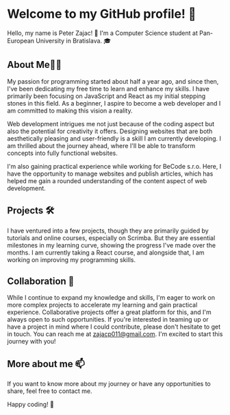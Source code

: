 # Welcome to my GitHub profile! 👋

Hello, my name is Peter Zajac! 🚀 I'm a Computer Science student at Pan-European University in Bratislava. 🎓 

## About Me🧑‍💻

My passion for programming started about half a year ago, and since then, I've been dedicating my free time to learn and enhance my skills. I have primarily been focusing on JavaScript and React as my initial stepping stones in this field. As a beginner, I aspire to become a web developer and I am committed to making this vision a reality. 

Web development intrigues me not just because of the coding aspect but also the potential for creativity it offers. Designing websites that are both aesthetically pleasing and user-friendly is a skill I am currently developing. I am thrilled about the journey ahead, where I'll be able to transform concepts into fully functional websites.

I'm also gaining practical experience while working for BeCode s.r.o. Here, I have the opportunity to manage websites and publish articles, which has helped me gain a rounded understanding of the content aspect of web development.

## Projects 🛠️

I have ventured into a few projects, though they are primarily guided by tutorials and online courses, especially on Scrimba. But they are essential milestones in my learning curve, showing the progress I've made over the months. I am currently taking a React course, and alongside that, I am working on improving my programming skills.

## Collaboration 🤝

While I continue to expand my knowledge and skills, I'm eager to work on more complex projects to accelerate my learning and gain practical experience. Collaborative projects offer a great platform for this, and I'm always open to such opportunities. If you're interested in teaming up or have a project in mind where I could contribute, please don't hesitate to get in touch. You can reach me at zajacp011@gmail.com. I'm excited to start this journey with you!


## More about me 📫

If you want to know more about my journey or have any opportunities to share, feel free to contact me. 

Happy coding! 🎉
